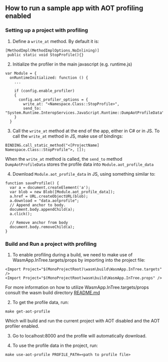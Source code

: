 ## How to run a sample app with AOT profiling enabled

### Setting up a project with profiling

1. Define a `write_at` method. By default it is:

```
[MethodImpl(MethodImplOptions.NoInlining)]
 public static void StopProfile(){}
```

2. Initialize the profiler in the main javascript (e.g. runtime.js)

```
var Module = {
  onRuntimeInitialized: function () {
    ...

    if (config.enable_profiler)
    {
      config.aot_profiler_options = {
        write_at: "<Namespace.Class::StopProfile>",
        send_to: "System.Runtime.InteropServices.JavaScript.Runtime::DumpAotProfileData"
    }
  }
```

3. Call the `write_at` method at the end of the app, either in C# or in JS. To call the `write_at` method in JS, make use of bindings:

`BINDING.call_static_method("<[ProjectName] Namespace.Class::StopProfile">, []);`

When the `write_at` method is called, the `send_to` method `DumpAotProfileData` stores the profile data into `Module.aot_profile_data`

4. Download `Module.aot_profile_data` in JS, using something similar to:

```
function saveProfile() {
  var a = document.createElement('a');
  var blob = new Blob([Module.aot_profile_data]);
  a.href = URL.createObjectURL(blob);
  a.download = "data.aotprofile";
  // Append anchor to body.
  document.body.appendChild(a);
  a.click();

  // Remove anchor from body
  document.body.removeChild(a);
}
```

### Build and Run a project with profiling
1. To enable profiling during a build, we need to make use of WasmApp.InTree.targets/props by importing into the project file:

`<Import Project="$(MonoProjectRoot)\wasm\build\WasmApp.InTree.targets" />` <br/>
`<Import Project="$(MonoProjectRoot)wasm\build\WasmApp.InTree.props" />`

For more information on how to utilize WasmApp.InTree.targets/props consult the wasm build directory [README.md](../../../../wasm/build/README.md)

2. To get the profile data, run:

`make get-aot-profile`

Which will build and run the current project with AOT disabled and the AOT profiler enabled.

3. Go to localhost:8000 and the profile will automatically download.

4. To use the profile data in the project, run:

`make use-aot-profile PROFILE_PATH=<path to profile file>`
